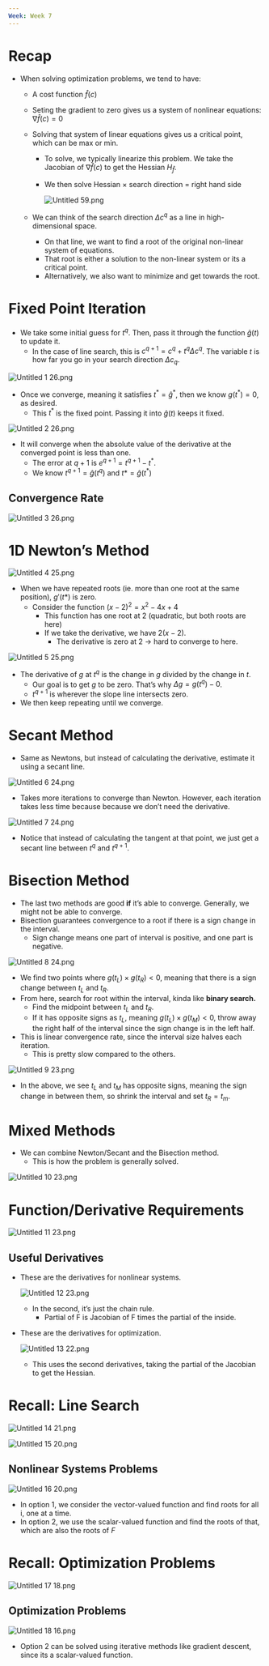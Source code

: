 ```yaml
---
Week: Week 7
---
```

# Recap

- When solving optimization problems, we tend to have:
    - A cost function $\hat{f}(c)$﻿
    - Seting the gradient to zero gives us a system of nonlinear equations: $\nabla\hat{f}(c) = 0$﻿
    - Solving that system of linear equations gives us a critical point, which can be max or min.
        - To solve, we typically linearize this problem. We take the Jacobian of $\nabla\hat{f}(c)$﻿ to get the Hessian $H_{\hat{f}}$﻿.
        - We then solve Hessian $\times$﻿ search direction = right hand side
            
            ![Untitled 59.png](../../attachments/Untitled%2059.png)
            
    - We can think of the search direction $\Delta c^q$﻿ as a line in high-dimensional space.
        - On that line, we want to find a root of the original non-linear system of equations.
        - That root is either a solution to the non-linear system or its a critical point.
        - Alternatively, we also want to minimize and get towards the root.

# Fixed Point Iteration

- We take some initial guess for $t^q$﻿. Then, pass it through the function $\hat{g}(t)$﻿ to update it.
    - In the case of line search, this is $c^{q+1} = c^q + t^q \Delta c^q$﻿. The variable $t$﻿ is how far you go in your search direction $\Delta c_q$﻿.

![Untitled 1 26.png](../../attachments/Untitled%201%2026.png)

- Once we converge, meaning it satisfies $t^* = \hat{g}^*$﻿, then we know $g(t^*) = 0$﻿, as desired.
    - This $t^*$﻿ is the fixed point. Passing it into $\hat{g}(t)$﻿ keeps it fixed.

![Untitled 2 26.png](../../attachments/Untitled%202%2026.png)

- It will converge when the absolute value of the derivative at the converged point is less than one.
    - The error at $q+1$﻿ is $e^{q+1} = t^{q+1} - t^*$﻿.
    - We know $t^{q+1} = \hat{g}(t^q)$﻿ and $t* = \hat{g}(t^*)$﻿

## Convergence Rate

![Untitled 3 26.png](../../attachments/Untitled%203%2026.png)

# 1D Newton’s Method

![Untitled 4 25.png](../../attachments/Untitled%204%2025.png)

- When we have repeated roots (ie. more than one root at the same position), $g'(t*)$﻿ is zero.
    - Consider the function $(x - 2)^2 = x^2 - 4x + 4$﻿
        - This function has one root at 2 (quadratic, but both roots are here)
        - If we take the derivative, we have $2(x - 2)$﻿.
            - The derivative is zero at 2 → hard to converge to here.

![Untitled 5 25.png](../../attachments/Untitled%205%2025.png)

- The derivative of $g$﻿ at $t^q$﻿ is the change in $g$﻿ divided by the change in $t$﻿.
    - Our goal is to get $g$﻿ to be zero. That’s why $\Delta g = g(t^q) - 0$﻿.
    - $t^{q+1}$﻿ is wherever the slope line intersects zero.
- We then keep repeating until we converge.

# Secant Method

- Same as Newtons, but instead of calculating the derivative, estimate it using a secant line.

![Untitled 6 24.png](../../attachments/Untitled%206%2024.png)

- Takes more iterations to converge than Newton. However, each iteration takes less time because because we don’t need the derivative.

![Untitled 7 24.png](../../attachments/Untitled%207%2024.png)

- Notice that instead of calculating the tangent at that point, we just get a secant line between $t^q$﻿ and $t^{q+1}$﻿.

# Bisection Method

- The last two methods are good **if** it’s able to converge. Generally, we might not be able to converge.
- Bisection guarantees convergence to a root if there is a sign change in the interval.
    - Sign change means one part of interval is positive, and one part is negative.

![Untitled 8 24.png](../../attachments/Untitled%208%2024.png)

- We find two points where $g(t_L) \times g(t_R) < 0$﻿, meaning that there is a sign change between $t_L$﻿ and $t_R$﻿.
- From here, search for root within the interval, kinda like **binary search.**
    - Find the midpoint between $t_L$﻿ and $t_R$﻿.
    - If it has opposite signs as $t_L$﻿, meaning $g(t_L) \times g(t_M) < 0$﻿, throw away the right half of the interval since the sign change is in the left half.
- This is linear convergence rate, since the interval size halves each iteration.
    - This is pretty slow compared to the others.

![Untitled 9 23.png](../../attachments/Untitled%209%2023.png)

- In the above, we see $t_L$﻿ and $t_M$﻿ has opposite signs, meaning the sign change in between them, so shrink the interval and set $t_R = t_m$﻿.

# Mixed Methods

- We can combine Newton/Secant and the Bisection method.
    - This is how the problem is generally solved.

![Untitled 10 23.png](../../attachments/Untitled%2010%2023.png)

# Function/Derivative Requirements

![Untitled 11 23.png](../../attachments/Untitled%2011%2023.png)

## Useful Derivatives

- These are the derivatives for nonlinear systems.
    
    ![Untitled 12 23.png](../../attachments/Untitled%2012%2023.png)
    
    - In the second, it’s just the chain rule.
        - Partial of F is Jacobian of F times the partial of the inside.
- These are the derivatives for optimization.
    
    ![Untitled 13 22.png](../../attachments/Untitled%2013%2022.png)
    
    - This uses the second derivatives, taking the partial of the Jacobian to get the Hessian.

# Recall: Line Search

![Untitled 14 21.png](../../attachments/Untitled%2014%2021.png)

![Untitled 15 20.png](../../attachments/Untitled%2015%2020.png)

## Nonlinear Systems Problems

![Untitled 16 20.png](../../attachments/Untitled%2016%2020.png)

- In option 1, we consider the vector-valued function and find roots for all i, one at a time.
- In option 2, we use the scalar-valued function and find the roots of that, which are also the roots of $F$﻿

# Recall: Optimization Problems

![Untitled 17 18.png](../../attachments/Untitled%2017%2018.png)

## Optimization Problems

![Untitled 18 16.png](../../attachments/Untitled%2018%2016.png)

- Option 2 can be solved using iterative methods like gradient descent, since its a scalar-valued function.